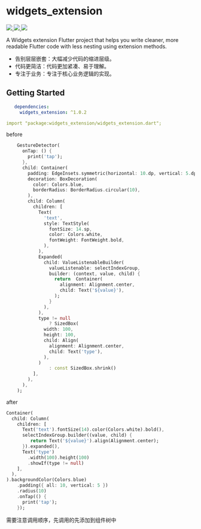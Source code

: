 # widgets_extension
<a href="https://pub.dev/packages/widgets_extension">
  <img src="https://img.shields.io/pub/v/widgets_extension.svg"/>
</a>
<a href="https://flutter.dev/">
  <img src="https://img.shields.io/badge/flutter-%3E%3D%203.0.0-green.svg"/>
</a>
<a href="https://opensource.org/licenses/MIT">
  <img src="https://img.shields.io/badge/License-MIT-yellow.svg"/>
</a>

A Widgets extension Flutter project that helps you write cleaner, more readable Flutter code with less nesting using extension methods.

- 告别层层嵌套：大幅减少代码的缩进层级。
- 代码更简洁：代码更加紧凑、易于理解。
- 专注于业务：专注于核心业务逻辑的实现。
## Getting Started
```yaml
   dependencies:
     widgets_extension: ^1.0.2

import "package:widgets_extension/widgets_extension.dart";
```

before
```dart
    GestureDetector(
      onTap: () {
        print('tap');
      },
      child: Container(
        padding: EdgeInsets.symmetric(horizontal: 10.dp, vertical: 5.dp),
        decoration: BoxDecoration(
          color: Colors.blue,
          borderRadius: BorderRadius.circular(10),
        ),
        child: Column(
          children: [
            Text(
              'text',
              style: TextStyle(
                fontSize: 14.sp,
                color: Colors.white,
                fontWeight: FontWeight.bold,
              ),
            ),
            Expanded(
              child: ValueListenableBuilder(
                valueListenable: selectIndexGroup,
                builder: (context, value, child) {
                  return  Container(
                    alignment: Alignment.center,
                    child: Text('${value}'),
                  );
                }
              ),
            ),
            type != null
                ? SizedBox(
              width: 100,
              height: 100,
              child: Align(
                alignment: Alignment.center,
                child: Text('type'),
              ),
            )
                : const SizedBox.shrink()
          ],
        ),
      ),
    );
```
after
```dart
Container(
  child: Column(
    children: [
      Text('text').fontSize(14).color(Colors.white).bold(),
      selectIndexGroup.builder((value, child) {
         return Text('${value}').align(Alignment.center);
      }).expanded(),
      Text('type')
        .width(100).height(100)
        .showIf(type != null)
    ],
  ),
).backgroundColor(Colors.blue)
    .padding({ all: 10, vertical: 5 })
    .radius(10)
    .onTap(() {
      print('tap');
    });
```
需要注意调用顺序，先调用的先添加到组件树中